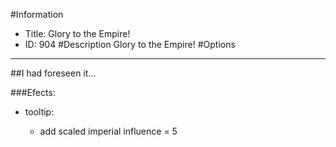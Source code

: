 #Information
 - Title: Glory to the Empire!
 - ID: 904
#Description
Glory to the Empire!
#Options

___
##I had foreseen it...

###Efects:<ul><li>tooltip:</li><ul><li>add scaled imperial influence = 5</li></ul></ul>

